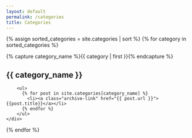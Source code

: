 ```yaml
---
layout: default
permalink: /categories
title: Categories
---
```

{% assign sorted_categories = site.categories | sort %}
{% for category in sorted_categories %}
  <div class="archive-group">
    {% capture category_name %}{{ category | first }}{% endcapture %}
    <div id="{{ category_name | slugify }}">
        <h2>{{ category_name }}</h2>

        <ul>
          {% for post in site.categories[category_name] %}
            <li><a class="archive-link" href="{{ post.url }}">{{post.title}}</a></li>
          {% endfor %}
        </ul>
    </div>
  </div>
{% endfor %}